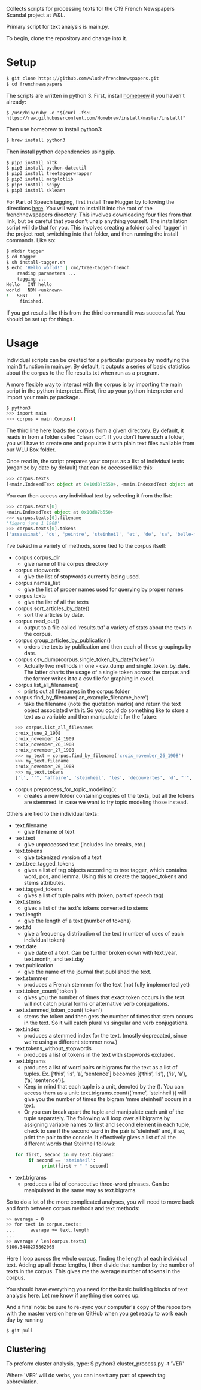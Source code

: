 Collects scripts for processing texts for the C19 French Newspapers Scandal project at W&L.

Primary script for text analysis is main.py.

To begin, clone the repository and change into it.

# Setup

```bash
$ git clone https://github.com/wludh/frenchnewspapers.git
$ cd frenchnewspapers
```

The scripts are written in python 3. First, install [homebrew](http://brew.sh/) if you haven't already: 
```
$ /usr/bin/ruby -e "$(curl -fsSL https://raw.githubusercontent.com/Homebrew/install/master/install)"
```

Then use homebrew to install python3:
```bash
$ brew install python3
```
Then install python dependencies using pip.

```bash
$ pip3 install nltk
$ pip3 install python-dateutil
$ pip3 install treetaggerwrapper
$ pip3 install matplotlib
$ pip3 install scipy
$ pip3 install sklearn
```

For Part of Speech tagging, first install Tree Hugger by following the directions [here](http://www.cis.uni-muenchen.de/~schmid/tools/TreeTagger/). You will want to install it into the root of the frenchnewspapers directory. This involves downloading four files from that link, but be careful that you don't unzip anything yourself. The installation script will do that for you. This involves creating a folder called 'tagger' in the project root, switching into that folder, and then running the install commands. Like so:
```bash
$ mkdir tagger
$ cd tagger
$ sh install-tagger.sh
$ echo 'Hello world!' | cmd/tree-tagger-french
    reading parameters ...
    tagging ...
Hello   INT hello
world   NOM <unknown>
!   SENT    !
     finished.
```
If you get results like this from the third command it was successful. You should be set up for things.

# Usage
Individual scripts can be created for a particular purpose by modifying the main() function in main.py. By default, it outputs a series of basic statistics about the corpus to the file results.txt when run as a program. 

A more flexible way to interact with the corpus is by importing the main script in the python interpreter. First, fire up your python interpreter and import your main.py package.

```bash
$ python3
>>> import main
>>> corpus = main.Corpus()
```

The third line here loads the corpus from a given directory. By default, it reads in from a folder called "clean_ocr". If you don't have such a folder, you will have to create one and populate it with plain text files available from our WLU Box folder. 

Once read in, the script prepares your corpus as a list of individual texts (organize by date by default) that can be accessed like this:

```python
>>> corpus.texts
[<main.IndexedText object at 0x10d87b550>, <main.IndexedText object at 0x10da060b8>, <main.IndexedText object at 0x10dbb11d0>, <main.IndexedText object at 0x10dc60dd8>, <main.IndexedText object at 0x10deef1d0>, <main.IndexedText object at 0x10e451710>, <main.IndexedText object at 0x10e680080>, <main.IndexedText object at 0x10e9cfa58>, <main.IndexedText object at 0x10eb57cf8>, <main.IndexedText object at 0x10d867898>, <main.IndexedText object at 0x10d9b84e0>, <main.IndexedText object at 0x10db7c5c0>, <main.IndexedText object at 0x10dbef048>, <main.IndexedText object at 0x10dd6a6a0>, <main.IndexedText object at 0x10e3a12e8>, <main.IndexedText object at 0x10e60ef98>, <main.IndexedText object at 0x10e88a978>, <main.IndexedText object at 0x10ea31978>, <main.IndexedText object at 0x10ec87e48>, <main.IndexedText object at 0x10d6a40f0>, <main.IndexedText object at 0x10d6a4630>, <main.IndexedText object at 0x10d8f4e80>, <main.IndexedText object at 0x10dabbcf8>, <main.IndexedText object at 0x10dcde278>, <main.IndexedText object at 0x10e1f2eb8>, <main.IndexedText object at 0x10e4ae940>, <main.IndexedText object at 0x10e721048>, <main.IndexedText object at 0x10ea1ab00>, <main.IndexedText object at 0x10ebccb38>]
```

You can then access any individual text by selecting it from the list:

```python
>>> corpus.texts[0]
<main.IndexedText object at 0x10d87b550>
>>> corpus.texts[0].filename
'figaro_june_1_1908'
>>> corpus.texts[0].tokens
['assassinat', 'du', 'peintre', 'steinheil', 'et', 'de', 'sa', 'belle-mère', 'mme', 'veuve', 'japy', 'mme', 'steinheil', 'échappe', 'a', 'la', 'mort', 'un', 'crime', 'épouvantable', ',', 'un', 'triple', 'assassinat', ',', 'a', 'été', 'commis', 'à', 'paris', 'dans', 'la', 'nuit', 'de', 'samedi', 'à', 'dimanche', '.', 'dans', 'la', 'série', 'des', 'meurtres', "qu'il", 'faut', 'enregistrer', 'chaque', 'jour', ',', 'celui-là', 'prend', 'une', 'place', 'à', 'part', '.',...
```

I've baked in a variety of methods, some tied to the corpus itself:

* corpus.corpus_dir 
    * give name of the corpus directory
* corpus.stopwords
    * give the list of stopwords currently being used.
* corpus.names_list
    * give the list of proper names used for querying by proper names
* corpus.texts 
    * give the list of all the texts
* corpus.sort_articles_by_date()
    * sort the articles by date.
* corpus.read_out()
    * output to a file called 'results.txt' a variety of stats about the texts in the corpus.
* corpus.group_articles_by_publication()
    * orders the texts by publication and then each of these groupings by date.
* corpus.csv_dump(corpus.single_token_by_date('token'))
    * Actually two methods in one - csv_dump and single_token_by_date. The latter charts the usage of a single token across the corpus and the former writes it to a csv file for graphing in excel.
* corpus.list_all_filenames()
    * prints out all filenames in the corpus folder
* corpus.find_by_filename('an_example_filename_here')
    * take the filename (note the quotation marks) and return the text object associated with it. So you could do something like to store a text as a variable and then manipulate it for the future:
    ```python
    >>> corpus.list_all_filenames
    croix_june_2_1908
    croix_november_14_1909
    croix_november_26_1908
    croix_november_27_1908
    >>> my_text = corpus.find_by_filename('croix_november_26_1908')
    >>> my_text.filename
    croix_november_26_1908
    >>> my_text.tokens
    ['l', "'", 'affaire', 'steinheil', 'les', 'découvertes', 'd', "'", 'hier', 'nous', 'ne', 'nous', 'trompions', 'pas', 'en', 'annonçant', 'que', 'la', 'perquisition', ...
    ```
* corpus.preprocess_for_topic_modeling():
    * creates a new folder containing copies of the texts, but all the tokens are stemmed. in case we want to try topic modeling those instead.

Others are tied to the individual texts:

* text.filename
    * give filename of text
* text.text
    * give unprocessed text (includes line breaks, etc.)
* text.tokens
    * give tokenized version of a text
* text.tree_tagged_tokens
    * gives a list of tag objects according to tree tagger, which contains word, pos, and lemma. Using this to create the tagged_tokens and stems attributes.
* text.tagged_tokens
    * gives a list of tuple pairs with (token, part of speech tag)
* text.stems
    * gives a list of the text's tokens converted to stems
* text.length
    * give the length of a text (number of tokens)
* text.fd
    * give a frequency distribution of the text (number of uses of each individual token)
* text.date
    * give date of a text. Can be further broken down with text.year, text.month, and text.day
* text.publication
    * give the name of the journal that published the text.
* text.stemmer
    * produces a French stemmer for the text (not fully implemented yet)
* text.token_count('token')
    * gives you the number of times that exact token occurs in the text. will not catch plural forms or alternative verb conjugations.
* text.stemmed_token_count('token')
    * stems the token and then gets the number of times that stem occurs in the text. So it will catch plural vs singular and verb conjugations.
* text.index
    * produces a stemmed index for the text. (mostly deprecated, since we're using a different stemmer now.)
* text.tokens_without_stopwords
    * produces a list of tokens in the text with stopwords excluded.
* text.bigrams
    * produces a list of word pairs or bigrams for the text as a list of tuples. Ex. [‘this’, ‘is’, ‘a’, ‘sentence’] becomes [(‘this’, ‘is’), (‘is’, ‘a’), (‘a’, ‘sentence’)]. 
    * Keep in mind that each tuple is a unit, denoted by the (). You can access them as a unit: text.trigrams.count(('mme', 'steinheil')) will give you the number of times the bigram 'mme steinheil' occurs in a text. 
    * Or you can break apart the tuple and manipulate each unit of the tuple separately. The following will loop over all bigrams by assigning variable names to first and second element in each tuple, check to see if the second word in the pair is 'steinheil' and, if so, print the pair to the console. It effectively gives a list of all the different words that Steinheil follows:
    ```python
    for first, second in my_text.bigrams:
         if second == 'steinheil':
              print(first + " " second)


    ```
* text.trigrams
    * produces a list of consecutive three-word phrases. Can be manipulated in the same way as text.bigrams.

So to do a lot of the more complicated analyses, you will need to move back and forth between corpus methods and text methods:

```bash
>> average = 0
>> for text in corpus.texts:
...      average += text.length
...
>> average / len(corpus.texts)
6106.3448275862065
```

Here I loop across the whole corpus, finding the length of each individual text. Adding up all those lengths, I then divide that number by the number of texts in the corpus. This gives me the average number of tokens in the corpus.

You should have everything you need for the basic building blocks of text analysis here. Let me know if anything else comes up.

And a final note: be sure to re-sync your computer's copy of the repository with the master version here on GitHub when you get ready to work each day by running 

```bash
$ git pull
```

## Clustering
To preform cluster analysis, type:
$ python3 cluster_process.py -t 'VER'

Where 'VER' will do verbs, you can insert any part of speech tag abbreviation. 
